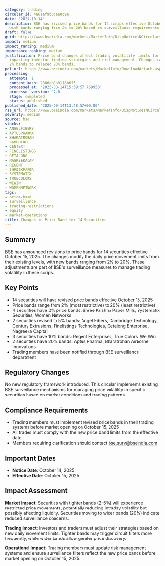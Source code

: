 ```yaml
---
category: trading
circular_id: 4a61af9b3dae0c9e
date: '2025-10-14'
description: BSE has revised price bands for 14 scrips effective October 15, 2025,
  with bands ranging from 2% to 20% based on surveillance requirements.
draft: false
guid: https://www.bseindia.com/markets/MarketInfo/DispNoticesNCirculars.aspx?Noticeid={48F86EDB-E64B-499E-A45C-6555124DF4DC}&noticeno=20251014-47&dt=10/14/2025&icount=47&totcount=59&flag=0
impact: medium
impact_ranking: medium
importance_ranking: medium
justification: Price band changes affect trading volatility limits for 14 securities,
  impacting investor trading strategies and risk management. Changes range from tight
  2% bands to relaxed 20% bands.
pdf_url: https://www.bseindia.com/markets/MarketInfo/DownloadAttach.aspx?id=20251014-47&attachedId=
processing:
  attempts: 1
  content_hash: 2886ab1b8118b6f5
  processed_at: '2025-10-14T15:39:57.769958'
  processor_version: '2.0'
  stage: completed
  status: published
published_date: '2025-10-14T13:48:57+00:00'
rss_url: https://www.bseindia.com/markets/MarketInfo/DispNoticesNCirculars.aspx?Noticeid={48F86EDB-E64B-499E-A45C-6555124DF4DC}&noticeno=20251014-47&dt=10/14/2025&icount=47&totcount=59&flag=0
severity: medium
source: bse
stocks:
- ANGELFIBERS
- APTUSPHARMA
- BHARATROHAN
- CAMBRIDGE
- CENTEXT
- FINELISTINGS
- GETALONG
- NAGREEKACAP
- REGENT
- SHREEKPAPER
- SYSTEMATIX
- TRUECOLORS
- WEWIN
- WOMENNETWORK
tags:
- price-band
- surveillance
- trading-restrictions
- equity
- market-operations
title: Changes in Price Band for 14 Securities
---
```


## Summary

BSE has announced revisions to price bands for 14 securities effective October 15, 2025. The changes modify the daily price movement limits from their existing levels, with new bands ranging from 2% to 20%. These adjustments are part of BSE's surveillance measures to manage trading volatility in these scrips.

## Key Points

- 14 securities will have revised price bands effective October 15, 2025
- Price bands range from 2% (most restrictive) to 20% (least restrictive)
- 4 securities have 2% price bands: Shree Krishna Paper Mills, Systematix Securities, Women Networks
- 2 securities revised to 5% bands: Angel Fibers, Cambridge Technology, Century Extrusions, Finelistings Technologies, Getalong Enterprise, Nagreeka Capital
- 3 securities have 10% bands: Regent Enterprises, True Colors, We Win
- 2 securities have 20% bands: Aptus Pharma, Bharatrohan Airborne Innovations
- Trading members have been notified through BSE surveillance department

## Regulatory Changes

No new regulatory framework introduced. This circular implements existing BSE surveillance mechanisms for managing price volatility in specific securities based on market conditions and trading patterns.

## Compliance Requirements

- Trading members must implement revised price bands in their trading systems before market opening on October 15, 2025
- All trades must comply with the new price band limits from the effective date
- Members requiring clarification should contact bse.surv@bseindia.com

## Important Dates

- **Notice Date**: October 14, 2025
- **Effective Date**: October 15, 2025

## Impact Assessment

**Market Impact**: Securities with tighter bands (2-5%) will experience restricted price movements, potentially reducing intraday volatility but possibly affecting liquidity. Securities moving to wider bands (20%) indicate reduced surveillance concerns. 

**Trading Impact**: Investors and traders must adjust their strategies based on new daily movement limits. Tighter bands may trigger circuit filters more frequently, while wider bands allow greater price discovery.

**Operational Impact**: Trading members must update risk management systems and ensure surveillance filters reflect the new price bands before market opening on October 15, 2025.